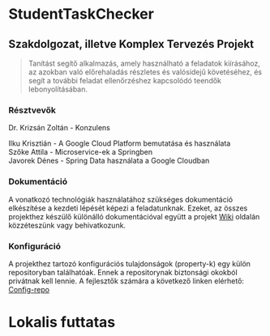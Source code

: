 # StudentTaskChecker
## Szakdolgozat, illetve Komplex Tervezés Projekt
> Tanítást segítő alkalmazás, amely használható a feladatok kiírásához, az azokban való előrehaladás részletes és valósidejű követéséhez, és segít a további feladat ellenőrzéshez kapcsolódó teendők lebonyolításában.

### Résztvevők
Dr. Krizsán Zoltán - Konzulens

Ilku Krisztián - A Google Cloud Platform bemutatása és használata<br>
Szőke Attila - Microservice-ek a Springben<br>
Javorek Dénes - Spring Data használata a Google Cloudban<br>

### Dokumentáció
A vonatkozó technológiák használatához szükséges dokumentáció elkészítése a kezdeti lépését képezi a feladatunknak.
Ezeket, az összes projekthez készülő különálló dokumentációval együtt a projekt 
[Wiki](https://github.com/djavorek/StudentTaskChecker/wiki) oldalán közzéteszünk vagy behivatkozunk.

### Konfiguráció
A projekthez tartozó konfigurációs tulajdonságok (property-k) egy külön repositoryban találhatóak.
Ennek a repositorynak biztonsági okokból privátnak kell lennie. A fejlesztők számára a következő linken elérhető:
[Config-repo](https://github.com/szattila98/config-repo)

# Lokalis futtatas
